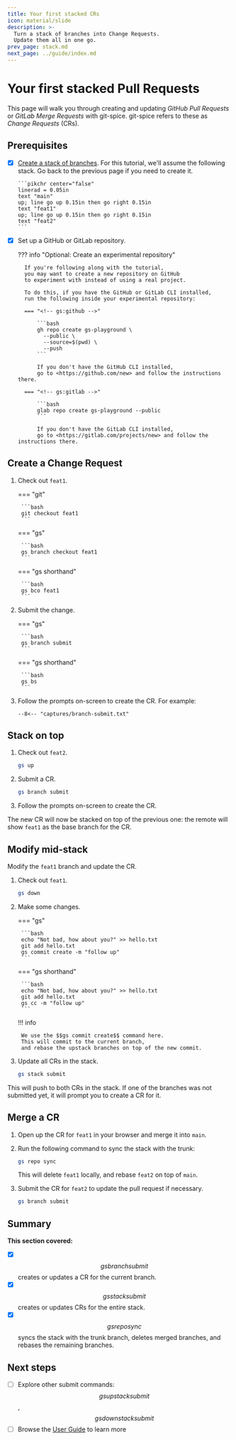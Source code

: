 ```yaml
---
title: Your first stacked CRs
icon: material/slide
description: >-
  Turn a stack of branches into Change Requests.
  Update them all in one go.
prev_page: stack.md
next_page: ../guide/index.md
---
```


# Your first stacked Pull Requests

This page will walk you through creating and updating
*GitHub Pull Requests* or *GitLab Merge Requests* with git-spice.
git-spice refers to these as *Change Requests* (CRs).

## Prerequisites

- [x] [Create a stack of branches](stack.md).
      For this tutorial, we'll assume the following stack.
      Go back to the previous page if you need to create it.

      ```pikchr center="false"
      linerad = 0.05in
      text "main"
      up; line go up 0.15in then go right 0.15in
      text "feat1"
      up; line go up 0.15in then go right 0.15in
      text "feat2"
      ```

- [x] Set up a GitHub or GitLab repository.

    ??? info "Optional: Create an experimental repository"

        If you're following along with the tutorial,
        you may want to create a new repository on GitHub
        to experiment with instead of using a real project.

        To do this, if you have the GitHub or GitLab CLI installed,
        run the following inside your experimental repository:

        === "<!-- gs:github -->"

            ```bash
            gh repo create gs-playground \
              --public \
              --source=$(pwd) \
              --push
            ```

            If you don't have the GitHub CLI installed,
            go to <https://github.com/new> and follow the instructions there.

        === "<!-- gs:gitlab -->"

            ```bash
            glab repo create gs-playground --public
            ```

            If you don't have the GitLab CLI installed,
            go to <https://gitlab.com/projects/new> and follow the instructions there.

## Create a Change Request

1. Check out `feat1`.

    === "git"

        ```bash
        git checkout feat1
        ```

    === "gs"

        ```bash
        gs branch checkout feat1
        ```

    === "gs shorthand"

        ```bash
        gs bco feat1
        ```

2. Submit the change.

    === "gs"

        ```bash
        gs branch submit
        ```

    === "gs shorthand"

        ```bash
        gs bs
        ```

3. Follow the prompts on-screen to create the CR.
   For example:

   ```freeze language="ansi"
   --8<-- "captures/branch-submit.txt"
   ```

## Stack on top

1. Check out `feat2`.

    ```bash
    gs up
    ```

2. Submit a CR.

    ```bash
    gs branch submit
    ```

3. Follow the prompts on-screen to create the CR.

The new CR will now be stacked on top of the previous one:
the remote will show `feat1` as the base branch for the CR.

## Modify mid-stack

Modify the `feat1` branch and update the CR.

1. Check out `feat1`.

    ```bash
    gs down
    ```

2. Make some changes.

    === "gs"

        ```bash
        echo "Not bad, how about you?" >> hello.txt
        git add hello.txt
        gs commit create -m "follow up"
        ```

    === "gs shorthand"

        ```bash
        echo "Not bad, how about you?" >> hello.txt
        git add hello.txt
        gs cc -m "follow up"
        ```

    !!! info

        We use the $$gs commit create$$ command here.
        This will commit to the current branch,
        and rebase the upstack branches on top of the new commit.

3. Update all CRs in the stack.

    ```bash
    gs stack submit
    ```

This will push to both CRs in the stack.
If one of the branches was not submitted yet,
it will prompt you to create a CR for it.

## Merge a CR

1. Open up the CR for `feat1` in your browser
   and merge it into `main`.

2. Run the following command to sync the stack with the trunk:

    ```bash
    gs repo sync
    ```

    This will delete `feat1` locally,
    and rebase `feat2` on top of `main`.

3. Submit the CR for `feat2` to update the pull request
   if necessary.

    ```bash
    gs branch submit
    ```

## Summary

**This section covered:**

- [x] $$gs branch submit$$ creates or updates a CR for the current branch.
- [x] $$gs stack submit$$ creates or updates CRs for the entire stack.
- [x] $$gs repo sync$$ syncs the stack with the trunk branch,
      deletes merged branches, and rebases the remaining branches.

## Next steps

- [ ] Explore other submit commands:
      $$gs upstack submit$$, $$gs downstack submit$$
- [ ] Browse the [User Guide](../guide/index.md) to learn more
